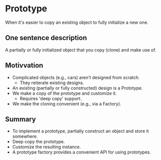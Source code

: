 # Prototype

When it's easier to copy an existing object to fully initialize a new one.

## One sentence description

A partially or fully initialized object that you copy (clone) and make use of.

## Motivvation

- Complicated objects (e.g., cars) aren't designed from scratch.
  - They reiterate existing designs.
- An existing (partially or fully constructed) design is a Prototype.
- We make a copy of the prototype and customize it.
  - Requires 'deep copy' support.
- We make the cloning convenient (e.g., via a Factory).

## Summary

- To implement a prototype, partially construct an object and store it somewhere.
- Deep copy the prototype.
- Customize the resulting instance.
- A prototype factory provides a convenient API for using prototypes.
